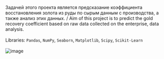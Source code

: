 Задачей этого проекта является предсказание коэффициента восстановления золота из руды по сырым данным с производства, а также анализ этих данных. / Aim of this project is to predict the gold recovery coefficient based on raw data collected on the enterprise, data analysis.
<br></br>
Libraries: `Pandas`, `NumPy`, `Seaborn`, `Matplotlib`, `Scipy`, `Scikit-Learn`
<br></br>
![image](https://github.com/exxyyf/portfolio/assets/118925388/31e90166-b5c1-4a70-8fb5-5ebc404e33d8)

